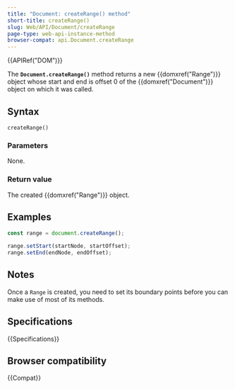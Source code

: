 ```yaml
---
title: "Document: createRange() method"
short-title: createRange()
slug: Web/API/Document/createRange
page-type: web-api-instance-method
browser-compat: api.Document.createRange
---
```


{{APIRef("DOM")}}

The **`Document.createRange()`** method returns a new
{{domxref("Range")}} object whose start and end is offset 0 of the {{domxref("Document")}}
object on which it was called.

## Syntax

```js-nolint
createRange()
```

### Parameters

None.

### Return value

The created {{domxref("Range")}} object.

## Examples

```js
const range = document.createRange();

range.setStart(startNode, startOffset);
range.setEnd(endNode, endOffset);
```

## Notes

Once a `Range` is created, you need to set its boundary points before you
can make use of most of its methods.

## Specifications

{{Specifications}}

## Browser compatibility

{{Compat}}
